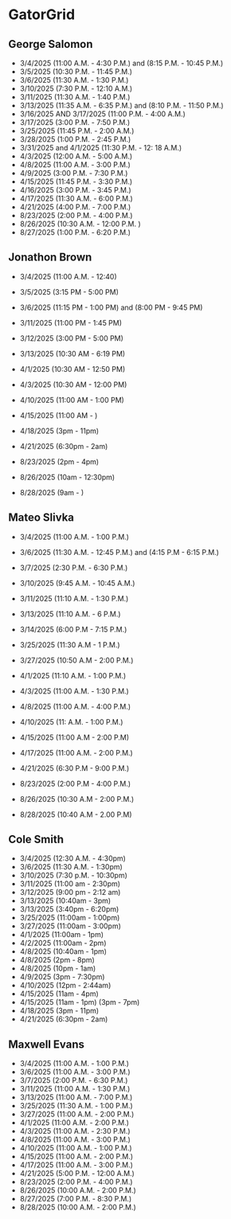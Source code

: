 # GatorGrid

## George Salomon
- 3/4/2025 (11:00 A.M. - 4:30 P.M.) and (8:15 P.M. - 10:45 P.M.)
- 3/5/2025 (10:30 P.M. - 11:45 P.M.)
- 3/6/2025 (11:30 A.M. - 1:30 P.M.)
- 3/10/2025 (7:30 P.M. - 12:10 A.M.)
- 3/11/2025 (11:30 A.M. - 1:40 P.M.)
- 3/13/2025 (11:35 A.M. - 6:35 P.M.) and (8:10 P.M. - 11:50 P.M.)
- 3/16/2025 AND 3/17/2025 (11:00 P.M. - 4:00 A.M.)
- 3/17/2025 (3:00 P.M. - 7:50 P.M.)
- 3/25/2025 (11:45 P.M. - 2:00 A.M.)
- 3/28/2025 (1:00 P.M. - 2:45 P.M.)
- 3/31/2025 and 4/1/2025 (11:30 P.M. - 12: 18 A.M.)
- 4/3/2025 (12:00 A.M. - 5:00 A.M.)
- 4/8/2025 (11:00 A.M. - 3:00 P.M.)
- 4/9/2025 (3:00 P.M. - 7:30 P.M.)
- 4/15/2025 (11:45 P.M. - 3:30 P.M.)
- 4/16/2025 (3:00 P.M. - 3:45 P.M.)
- 4/17/2025  (11:30 A.M. - 6:00 P.M.)
- 4/21/2025  (4:00 P.M. - 7:00 P.M.)
- 8/23/2025  (2:00 P.M. - 4:00 P.M.)
- 8/26/2025  (10:30 A.M. - 12:00 P.M. )
- 8/27/2025  (1:00 P.M. - 6:20 P.M.)

## Jonathon Brown
- 3/4/2025 (11:00 A.M. - 12:40)
- 3/5/2025 (3:15 PM - 5:00 PM)
- 3/6/2025 (11:15 PM - 1:00 PM) and (8:00 PM - 9:45 PM)
- 3/11/2025 (11:00 PM - 1:45 PM)
- 3/12/2025 (3:00 PM - 5:00 PM)
- 3/13/2025 (10:30 AM - 6:19 PM)
- 4/1/2025 (10:30 AM - 12:50 PM)
- 4/3/2025 (10:30 AM - 12:00 PM)

- 4/10/2025 (11:00 AM - 1:00 PM)
- 4/15/2025 (11:00 AM - )
- 4/18/2025 (3pm - 11pm)
- 4/21/2025 (6:30pm - 2am)

- 8/23/2025 (2pm - 4pm)
- 8/26/2025 (10am - 12:30pm)
- 8/28/2025 (9am - )

## Mateo Slivka
- 3/4/2025 (11:00 A.M. - 1:00 P.M.)
- 3/6/2025 (11:30 A.M. - 12:45 P.M.) and (4:15 P.M - 6:15 P.M.)
- 3/7/2025 (2:30 P.M. - 6:30 P.M.)
- 3/10/2025 (9:45 A.M. - 10:45 A.M.)
- 3/11/2025 (11:10 A.M. - 1:30 P.M.)
- 3/13/2025 (11:10 A.M. - 6 P.M.)
- 3/14/2025 (6:00 P.M - 7:15 P.M.)
- 3/25/2025 (11:30 A.M - 1 P.M.)
- 3/27/2025 (10:50 A.M - 2:00 P.M.)
- 4/1/2025 (11:10 A.M. - 1:00 P.M.)
- 4/3/2025 (11:00 A.M. - 1:30 P.M.)
- 4/8/2025 (11:00 A.M. - 4:00 P.M.)
- 4/10/2025 (11: A.M. - 1:00 P.M.)
- 4/15/2025 (11:00 A.M - 2:00 P.M)
- 4/17/2025 (11:00 A.M. - 2:00 P.M.)
- 4/21/2025 (6:30 P.M - 9:00 P.M.)

- 8/23/2025 (2:00 P.M - 4:00 P.M.)
- 8/26/2025 (10:30 A.M - 2:00 P.M.)
- 8/28/2025 (10:40 A.M - 2.00 P.M)
  
## Cole Smith
- 3/4/2025 (12:30 A.M. - 4:30pm)
- 3/6/2025 (11:30 A.M. - 1:30pm)
- 3/10/2025 (7:30 p.M. - 10:30pm)
- 3/11/2025 (11:00 am - 2:30pm)
- 3/12/2025 (9:00 pm - 2:12 am)
- 3/13/2025 (10:40am - 3pm)
- 3/13/2025 (3:40pm - 6:20pm)
- 3/25/2025 (11:00am - 1:00pm)
- 3/27/2025 (11:00am - 3:00pm)
- 4/1/2025 (11:00am - 1pm)
- 4/2/2025 (11:00am - 2pm)
- 4/8/2025 (10:40am - 1pm)
- 4/8/2025 (2pm - 8pm)
- 4/8/2025 (10pm - 1am)
- 4/9/2025 (3pm - 7:30pm)
- 4/10/2025 (12pm - 2:44am)
- 4/15/2025 (11am - 4pm)
- 4/15/2025 (11am - 1pm) (3pm - 7pm)
- 4/18/2025 (3pm - 11pm)
- 4/21/2025 (6:30pm - 2am)
  
## Maxwell Evans
- 3/4/2025 (11:00 A.M. - 1:00 P.M.)
- 3/6/2025 (11:00 A.M. - 3:00 P.M.)
- 3/7/2025 (2:00 P.M. - 6:30 P.M.)
- 3/11/2025 (11:00 A.M. - 1:30 P.M.)
- 3/13/2025 (11:00 A.M. - 7:00 P.M.)
- 3/25/2025 (11:30 A.M. - 1:00 P.M.)
- 3/27/2025 (11:00 A.M. - 2:00 P.M.)
- 4/1/2025 (11:00 A.M. - 2:00 P.M.)
- 4/3/2025 (11:00 A.M. - 2:30 P.M.)
- 4/8/2025 (11:00 A.M. - 3:00 P.M.)
- 4/10/2025 (11:00 A.M. - 1:00 P.M.)
- 4/15/2025 (11:00 A.M. - 2:00 P.M.)
- 4/17/2025 (11:00 A.M. - 3:00 P.M.)
- 4/21/2025 (5:00 P.M. - 12:00 A.M.)
- 8/23/2025 (2:00 P.M. - 4:00 P.M.)
- 8/26/2025 (10:00 A.M. - 2:00 P.M.)
- 8/27/2025 (7:00 P.M. - 8:30 P.M.)
- 8/28/2025 (10:00 A.M. - 2:00 P.M.)
